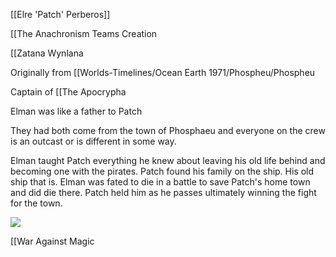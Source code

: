 [[Elre 'Patch' Perberos]]


[[The Anachronism Teams Creation

[[Zatana Wynlana


Originally from [[Worlds-Timelines/Ocean Earth 1971/Phospheu/Phospheu

Captain of [[The Apocrypha



Elman was like a father to Patch
  

They had both come from the town of Phosphaeu and everyone on the crew is an outcast or is different in some way.


Elman taught Patch everything he knew about leaving his old life behind and becoming one with the pirates. Patch found his family on the ship. His old ship that is. Elman was fated to die in a battle to save Patch's home town and did die there. Patch held him as he passes ultimately winning the fight for the town.


![](https://cdn.discordapp.com/attachments/1040841635304574996/1044459237184647219/download20221101224754.png)

[[War Against Magic